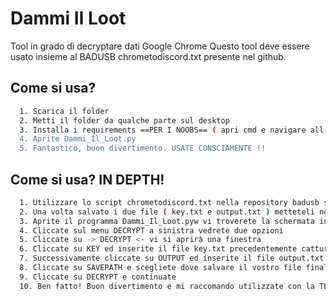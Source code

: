 
# Dammi Il Loot
Tool in grado di decryptare dati Google Chrome
Questo tool deve essere usato insieme al BADUSB chrometodiscord.txt presente nel github.



## Come si usa?

```bash
  1. Scarica il folder
  2. Metti il folder da qualche parte sul desktop
  3. Installa i requirements ==PER I NOOBS== ( apri cmd e navigare all'interno del folder con cd, poi fate pip install -r requirements.txt)
  4. Aprite Dammi_Il_Loot.py
  5. Fantastico, buon divertimento. USATE CONSCIAMENTE !!
```

## Come si usa? IN DEPTH!

```bash
  1. Utilizzare lo script chrometodiscord.txt nella repository badusb sul computer vittima
  2. Una volta salvato i due file ( key.txt e output.txt ) metteteli nella cartella \Loot dove si trova il programma
  3. Aprite il programma Dammi_Il_Loot.pyw vi troverete la schermata iniziale con qualche messaggio, decidete cosa fare. Se volete decryptare continuate a leggere
  4. Cliccate sul menu DECRYPT a sinistra vedrete due opzioni
  5. Cliccate su -> DECRYPT <- vi si aprirà una finestra
  6. Cliccate su KEY ed inserite il file key.txt precedentemente catturato dal webhook
  7. Successivamente cliccate su OUTPUT ed inserite il file output.txt precedentemente catturato dal webhook, premete su START
  8. Cliccate su SAVEPATH e scegliete dove salvare il vostro file finale, per velocizzare ho messo gia un folder DecryptedFiles potete usare quello
  9. Cliccate su DECRYPT e continuate
  10. Ben fatto! Buon divertimento e mi raccomando utilizzate con la TESTA ! ! !
```
  






